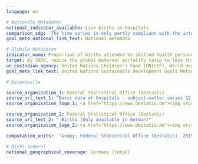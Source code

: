 ```yaml
---
language: en

# Nationale Metadaten
national_indicator_available: Live births in hospitals
comparison_sdg: 'The time series is only partly compliant with the international metadaten description.'
goal_meta_national_link_text: National metadata

# Globale Metadaten
indicator_name: Proportion of births attended by skilled health personnel
target: By 2030, reduce the global maternal mortality ratio to less than 70 per 100,000 live births
un_custodian_agency: United Nations Children's Fund (UNICEF), World Health Organization (WHO)
goal_meta_link_text: United Nations Sustainable Development Goals Metadata

# Datenquelle

source_organisation_1: Federal Statistical Office (Destatis)
source_url_text_1: "Basic data of hospitals - subject-matter series 12, series 6.1.1 (Only available in German)"
source_organisation_logo_1: <a href="https://www.destatis.de"><img src="https://g205sdgs.github.io/sdg-indicators/public/LogosEn/destatis.png" alt="Logo Destatis" /></a>

source_organisation_2: Federal Statistical Office (Destatis)
source_url_text_2: "-Births (Only available in German)"
source_organisation_logo_2: <a href="https://www.destatis.de"><img src="https://g205sdgs.github.io/sdg-indicators/public/LogosEn/destatis.png" alt="Logo Destatis" /></a>

computation_units:  "&copy; Federal Statistical Office (Destatis), 2019"

# Nicht ändern!
national_geographical_coverage: Germany (total)
---
```

